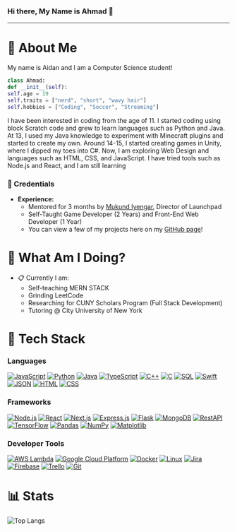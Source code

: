 ### Hi there, My Name is Ahmad 👋

<hr>

# 📮 About Me

My name is Aidan and I am a Computer Science student!

```python
class Ahmad:
def __init__(self):
self.age = 19
self.traits = ["nerd", "short", "wavy hair"]
self.hobbies = ["Coding", "Soccer", "Streaming"]
```

I have been interested in coding from the age of 11. I started coding using block Scratch code and grew to learn languages such as Python and Java. At 13, I used my Java knowledge to experiment with Minecraft plugins and started to create my own. Around 14-15, I started creating games in Unity, where I dipped my toes into C#. Now, I am exploring Web Design and languages such as HTML, CSS, and JavaScript. I have tried tools such as Node.js and React, and I am still learning

### 💼 Credentials
- **Experience:**
  - Mentored for 3 months by [Mukund Iyengar](https://faculty.stevens.edu/miyengar), Director of Launchpad
  - Self-Taught Game Developer (2 Years) and Front-End Web Developer (1 Year)
  - You can view a few of my projects here on my [GitHub page](https://github.com/ouckah)!

# 📍 What Am I Doing?
- 📋 Currently I am:
  - Self-teaching MERN STACK
  - Grinding LeetCode
  - Researching for CUNY Scholars Program (Full Stack Development)
  - Tutoring @ City University of New York

# 🚀 Tech Stack

### Languages
[![JavaScript](https://skillicons.dev/icons?i=js&theme=dark)](https://skillicons.dev) [![Python](https://skillicons.dev/icons?i=python&theme=dark)](https://skillicons.dev) [![Java](https://skillicons.dev/icons?i=java&theme=dark)](https://skillicons.dev) [![TypeScript](https://skillicons.dev/icons?i=ts&theme=dark)](https://skillicons.dev) [![C++](https://skillicons.dev/icons?i=cpp&theme=dark)](https://skillicons.dev) [![C](https://skillicons.dev/icons?i=c&theme=dark)](https://skillicons.dev) [![SQL](https://skillicons.dev/icons?i=sql&theme=dark)](https://skillicons.dev) [![Swift](https://skillicons.dev/icons?i=swift&theme=dark)](https://skillicons.dev) [![JSON](https://skillicons.dev/icons?i=json&theme=dark)](https://skillicons.dev) [![HTML](https://skillicons.dev/icons?i=html&theme=dark)](https://skillicons.dev) [![CSS](https://skillicons.dev/icons?i=css&theme=dark)](https://skillicons.dev)

### Frameworks
[![Node.js](https://skillicons.dev/icons?i=nodejs&theme=dark)](https://skillicons.dev) [![React](https://skillicons.dev/icons?i=react&theme=dark)](https://skillicons.dev) [![Next.js](https://skillicons.dev/icons?i=next&theme=dark)](https://skillicons.dev) [![Express.js](https://skillicons.dev/icons?i=express&theme=dark)](https://skillicons.dev) [![Flask](https://skillicons.dev/icons?i=flask&theme=dark)](https://skillicons.dev) [![MongoDB](https://skillicons.dev/icons?i=mongodb&theme=dark)](https://skillicons.dev) [![RestAPI](https://skillicons.dev/icons?i=restapi&theme=dark)](https://skillicons.dev) [![TensorFlow](https://skillicons.dev/icons?i=tensorflow&theme=dark)](https://skillicons.dev) [![Pandas](https://skillicons.dev/icons?i=pandas&theme=dark)](https://skillicons.dev) [![NumPy](https://skillicons.dev/icons?i=numpy&theme=dark)](https://skillicons.dev) [![Matplotlib](https://skillicons.dev/icons?i=matplotlib&theme=dark)](https://skillicons.dev)

### Developer Tools
[![AWS Lambda](https://skillicons.dev/icons?i=aws&theme=dark)](https://skillicons.dev) [![Google Cloud Platform](https://skillicons.dev/icons?i=gcp&theme=dark)](https://skillicons.dev) [![Docker](https://skillicons.dev/icons?i=docker&theme=dark)](https://skillicons.dev) [![Linux](https://skillicons.dev/icons?i=linux&theme=dark)](https://skillicons.dev) [![Jira](https://skillicons.dev/icons?i=jira&theme=dark)](https://skillicons.dev) [![Firebase](https://skillicons.dev/icons?i=firebase&theme=dark)](https://skillicons.dev) [![Trello](https://skillicons.dev/icons?i=trello&theme=dark)](https://skillicons.dev) [![Git](https://skillicons.dev/icons?i=git&theme=dark)](https://skillicons.dev)




# 📊 Stats
![Top Langs](https://github-readme-stats.vercel.app/api/top-langs/?username=ahmadbasyouni10&layout=compact&exclude_repo=Olympic_Medal_Predictor_ML_Python,Flix-Movie-IOS-App,PROJECT7-IOS101,Tasks-App)
